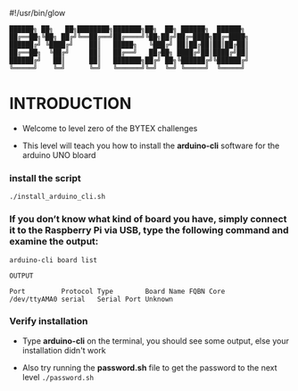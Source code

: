 #!/usr/bin/glow

```
██████╗ ██╗   ██╗████████╗███████╗██╗  ██╗ ██████╗  ██████╗
██╔══██╗╚██╗ ██╔╝╚══██╔══╝██╔════╝╚██╗██╔╝██╔═████╗██╔═████╗
██████╔╝ ╚████╔╝    ██║   █████╗   ╚███╔╝ ██║██╔██║██║██╔██║
██╔══██╗  ╚██╔╝     ██║   ██╔══╝   ██╔██╗ ████╔╝██║████╔╝██║
██████╔╝   ██║      ██║   ███████╗██╔╝ ██╗╚██████╔╝╚██████╔╝
╚═════╝    ╚═╝      ╚═╝   ╚══════╝╚═╝  ╚═╝ ╚═════╝  ╚═════╝
```
 
# INTRODUCTION

- Welcome to level zero of the BYTEX challenges

- This level will teach you how to install the **arduino-cli** software for the arduino UNO bloard

### install the script
```./install_arduino_cli.sh```

### If you don’t know what kind of board you have, simply connect it to the Raspberry Pi via USB, type the following command and examine the output:
```arduino-cli board list```

```
OUTPUT	

Port         Protocol Type        Board Name FQBN Core
/dev/ttyAMA0 serial   Serial Port Unknown
```

### Verify installation

- Type **arduino-cli** on the terminal, you should see some output, else your installation didn't work

- Also try running the **password.sh** file to get the password to the next level ```./password.sh```

